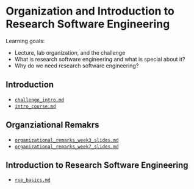 # Organization and Introduction to Research Software Engineering

Learning goals:

- Lecture, lab organization, and the challenge
- What is research software engineering and what is special about it?
- Why do we need research software engineering?

## Introduction

- [`challenge_intro.md`](https://github.com/Simulation-Software-Engineering/Lecture-Material/blob/main/00_organization/challenge_intro_slides.md)
- [`intro_course.md`](https://github.com/Simulation-Software-Engineering/Lecture-Material/blob/main/00_organization//intro_course_slides.md)

## Organziational Remakrs

- [`organizational_remarks_week3_slides.md`](https://github.com/Simulation-Software-Engineering/Lecture-Material/blob/main/00_organization/organizational_remarks_week3_slides.md)
- [`organizational_remarks_week7_slides.md`](https://github.com/Simulation-Software-Engineering/Lecture-Material/blob/main/00_organization/organizational_remarks_week3_slides.md)

## Introduction to Research Software Engineering

- [`rse_basics.md`](https://github.com/Simulation-Software-Engineering/Lecture-Material/blob/main/organization/material/rse_basics_slides.md)
